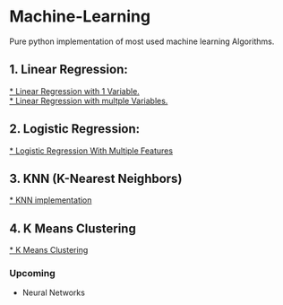 # Machine-Learning
Pure python implementation of most used machine learning Algorithms. 

<h2> 1. Linear Regression:   </h2>

  <a href="https://github.com/shaongitt/Machine-Learning-From-Scratch/blob/master/1%20variable%20linear%20regression.py"> * Linear Regression with 1 Variable. </a><br>
  <a href="https://github.com/shaongitt/Machine-Learning-From-Scratch/blob/master/multi%20variable%20linear%20regression.ipynb">* Linear Regression with multple Variables. </a>

<h2>  2. Logistic Regression: </h2>
  <a href="https://github.com/shaongitt/Machine-Learning-From-Scratch/blob/master/Logistic%20Regression%20Multi%20Variable%20%20.ipynb"> * Logistic Regression With Multiple Features </a>
 
<h2> 3. KNN (K-Nearest Neighbors) </h2>
  <a href= "https://github.com/shaongitt/Machine-Learning-From-Scratch/blob/master/KNN%20-%20K%20Nearest%20Neighbors%20.ipynb" > * KNN implementation </a>

<h2> 4. K Means Clustering  </h2>


<a href= "https://github.com/shaongitt/Machine-Learning-From-Scratch/blob/master/K%20means%20Clustering.ipynb" > * K Means Clustering </a>






<h3> Upcoming  </h3>

* Neural Networks

